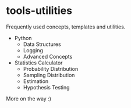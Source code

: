# tools-utilities
Frequently used concepts, templates and utilities.

- Python
    - Data Structures
    - Logging
    - Advanced Concepts
- Statistics Calculator
    - Probability Distribution
    - Sampling Distribution
    - Estimation
    - Hypothesis Testing

More on the way :)